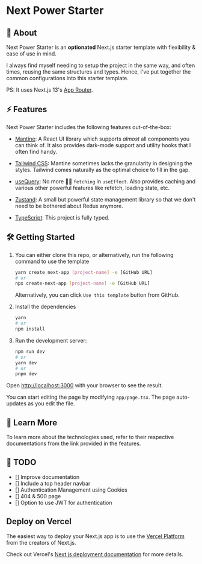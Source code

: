 # Next Power Starter

## 🧐 About

Next Power Starter is an **optionated** Next.js starter template with flexibility & ease of use in mind.

I always find myself needing to setup the project in the same way, and often times, reusing the same structures and types. Hence, I've put together the common configurations into this starter template.

PS: It uses Next.js 13's [App Router](https://nextjs.org/docs/app).

## ⚡ Features

Next Power Starter includes the following features out-of-the-box:

- [Mantine](https://mantine.dev/): A React UI library which supports _almost_ all components you can think of. It also provides dark-mode support and utility hooks that I often find handy.

- [Tailwind CSS](https://tailwindcss.com/): Mantine sometimes lacks the granularity in designing the styles. Tailwind comes naturally as the optimal choice to fill in the gap.

- [useQuery](https://tanstack.com/query/): No more 🙅‍♂️ `fetching` in `useEffect`. Also provides caching and various other powerful features like refetch, loading state, etc.

- [Zustand](https://github.com/pmndrs/zustand): A small but powerful state management library so that we don't need to be bothered about Redux anymore.

- [TypeScript](https://www.typescriptlang.org/): This project is fully typed.

## 🛠 Getting Started

1. You can either clone this repo, or alternatively, run the following command to use the template

   ```bash
   yarn create next-app [project-name] -e [GitHub URL]
   # or
   npx create-next-app [project-name] -e [GitHub URL]
   ```

   Alternatively, you can click `Use this template` button from GitHub.

2. Install the dependencies

   ```bash
   yarn
   # or
   npm install
   ```

3. Run the development server:

   ```bash
   npm run dev
   # or
   yarn dev
   # or
   pnpm dev
   ```

Open [http://localhost:3000](http://localhost:3000) with your browser to see the result.

You can start editing the page by modifying `app/page.tsx`. The page auto-updates as you edit the file.

## 🧾 Learn More

To learn more about the technologies used, refer to their respective documentations from the link provided in the features.

## 🚩 TODO

- [] Improve documentation
- [] Include a top header navbar
- [] Authentication Management using Cookies
- [] 404 & 500 page
- [] Option to use JWT for authentication

## Deploy on Vercel

The easiest way to deploy your Next.js app is to use the [Vercel Platform](https://vercel.com/new?utm_medium=default-template&filter=next.js&utm_source=create-next-app&utm_campaign=create-next-app-readme) from the creators of Next.js.

Check out Vercel's [Next.js deployment documentation](https://nextjs.org/docs/deployment) for more details.
